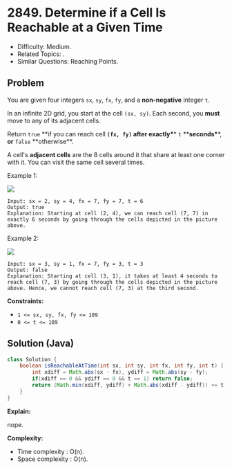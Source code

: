 # 2849. Determine if a Cell Is Reachable at a Given Time

- Difficulty: Medium.
- Related Topics: .
- Similar Questions: Reaching Points.

## Problem

You are given four integers `sx`, `sy`, `fx`, `fy`, and a **non-negative** integer `t`.

In an infinite 2D grid, you start at the cell `(sx, sy)`. Each second, you **must** move to any of its adjacent cells.

Return `true` **if you can reach cell **`(fx, fy)` **after** exactly\***\* `t` \*\***seconds\***\*, **or** `false` **otherwise\*\*.

A cell's **adjacent cells** are the 8 cells around it that share at least one corner with it. You can visit the same cell several times.

Example 1:

![](https://assets.leetcode.com/uploads/2023/08/05/example2.svg)

```
Input: sx = 2, sy = 4, fx = 7, fy = 7, t = 6
Output: true
Explanation: Starting at cell (2, 4), we can reach cell (7, 7) in exactly 6 seconds by going through the cells depicted in the picture above.
```

Example 2:

![](https://assets.leetcode.com/uploads/2023/08/05/example1.svg)

```
Input: sx = 3, sy = 1, fx = 7, fy = 3, t = 3
Output: false
Explanation: Starting at cell (3, 1), it takes at least 4 seconds to reach cell (7, 3) by going through the cells depicted in the picture above. Hence, we cannot reach cell (7, 3) at the third second.
```

**Constraints:**

- `1 <= sx, sy, fx, fy <= 109`
- `0 <= t <= 109`

## Solution (Java)

```java
class Solution {
    boolean isReachableAtTime(int sx, int sy, int fx, int fy, int t) {
        int xdiff = Math.abs(sx - fx), ydiff = Math.abs(sy - fy);
        if(xdiff == 0 && ydiff == 0 && t == 1) return false;
        return (Math.min(xdiff, ydiff) + Math.abs(xdiff - ydiff)) <= t;
    }
}
```

**Explain:**

nope.

**Complexity:**

- Time complexity : O(n).
- Space complexity : O(n).
